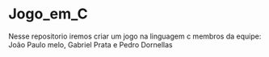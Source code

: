 # Jogo_em_C
Nesse repositorio iremos criar um jogo na linguagem c
membros da equipe: João Paulo melo, Gabriel Prata e Pedro Dornellas 
